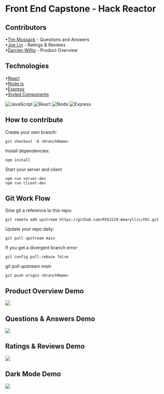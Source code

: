 # Front End Capstone - Hack Reactor

## Contributors<br />
•[Tim Mussack](https://github.com/timmussack) - Questions and Answers<br />
   •[Joe Lin](https://github.com/joelinnn) - Ratings & Reviews<br />
   •[Darrien Willig](https://github.com/darrienwillig) - Product Overview<br />

## Technologies
•[React](https://reactjs.org/)<br />
    •[Node.js](https://nodejs.org/en/)<br />
    •[Express](https://expressjs.com/)<br />
    •[Styled Components](https://styled-components.com/)<br />
    
![JavaScript](https://img.shields.io/badge/JavaScript-F7DF1E?style=for-the-badge&logo=javascript&logoColor=black)
![React](https://img.shields.io/badge/-React-61DAFB?logo=react&logoColor=white&style=for-the-badge)
![Node](https://img.shields.io/badge/-Node-9ACD32?logo=node.js&logoColor=white&style=for-the-badge)
![Express](https://img.shields.io/badge/-Express-DCDCDC?logo=express&logoColor=black&style=for-the-badge)

## How to contribute
Create your own branch:

    git checkout -b <branchName>

Install dependencies:

    npm install

Start your server and client

    npm run server-dev
    npm run client-dev

## Git Work Flow

Give git a reference to this repo:

    git remote add upstream https://github.com/RFE2210-Amaryllis/FEC.git

Update your repo daily:

    git pull upstream main

If you get a divergent branch error:

    git config pull.rebase false

git pull upstream main

    git push origin <branchName>
    
## Product Overview Demo
<img src='https://res.cloudinary.com/dfxzjeut8/video/upload/c_scale,h_402,w_758/v1671297664/REALLY_SUPER_FAST_PO_DEMO_bcnegz.gif'/>

## Questions & Answers Demo
<img src='https://res.cloudinary.com/dfxzjeut8/video/upload/c_scale,h_402,w_758/v1671292667/Fast_QA_Demo_tmejzu.gif'/>

## Ratings & Reviews Demo
<img src='https://res.cloudinary.com/dfxzjeut8/video/upload/c_scale,h_402,w_758/v1671293953/Fast_RR_Demo_teku9h.gif'/>

## Dark Mode Demo
<img src='https://res.cloudinary.com/dfxzjeut8/video/upload/c_scale,h_402,w_758/v1671293933/Dark_Mode_Demo_vbpoey.gif'/>
